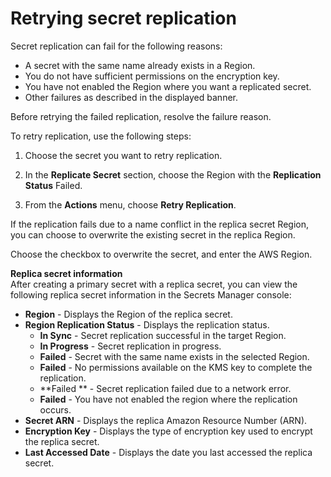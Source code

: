 # Retrying secret replication<a name="retry-replica"></a>

Secret replication can fail for the following reasons:
+ A secret with the same name already exists in a Region\.
+ You do not have sufficient permissions on the encryption key\.
+ You have not enabled the Region where you want a replicated secret\.
+ Other failures as described in the displayed banner\.

Before retrying the failed replication, resolve the failure reason\.

To retry replication, use the following steps:

1. Choose the secret you want to retry replication\.

1. In the **Replicate Secret** section, choose the Region with the **Replication Status** Failed\.

1. From the **Actions** menu, choose **Retry Replication**\.

If the replication fails due to a name conflict in the replica secret Region, you can choose to overwrite the existing secret in the replica Region\.

Choose the checkbox to overwrite the secret, and enter the AWS Region\.

**Replica secret information**  
After creating a primary secret with a replica secret, you can view the following replica secret information in the Secrets Manager console: 
+ **Region** \- Displays the Region of the replica secret\.
+ **Region Replication Status** \- Displays the replication status\.
  + **In Sync** \- Secret replication successful in the target Region\.
  + **In Progress** \- Secret replication in progress\.
  + **Failed** \- Secret with the same name exists in the selected Region\.
  + **Failed** \- No permissions available on the KMS key to complete the replication\.
  + **Failed ** \- Secret replication failed due to a network error\.
  + **Failed** \- You have not enabled the region where the replication occurs\.
+ **Secret ARN** \- Displays the replica Amazon Resource Number \(ARN\)\.
+ **Encryption Key** \- Displays the type of encryption key used to encrypt the replica secret\.
+ **Last Accessed Date** \- Displays the date you last accessed the replica secret\.
